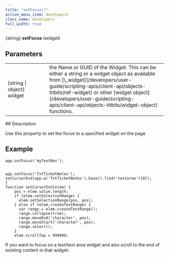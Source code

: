 ```yaml
---
title: "setFocus()"
active_menu_item: developers
class_name: developers
full_width: true
---
```



{string} **setFocus** (widget)

## Parameters

<table>
<tr>
<td width="158">
{string | object} widget

</td>
<td width="20">
</td>
<td width="702">
the Name or GUID of the Widget. This can be either a string or a widget object as available from [\_widget](/developers/user-guide/scripting-apis/client-api/objects-titbits/ref-widget) or other [widget object](/developers/user-guide/scripting-apis/client-api/objects-titbits/widget-object) functions.

</td>
</tr>
</table>
## Description

Use this property to set the focus to a specified widget on the page

## Example

    app.setFocus('myTextBox');
     
     
    app.setFocus('TxtTicketNotes'); 
    setCursorEnd(app.w('TxtTicketNotes').base().find('textarea')[0]);
    }
    function setCursorEnd(elem) {
        pos = elem.value.length;
        if (elem.setSelectionRange) {
          elem.setSelectionRange(pos, pos);
        } else if (elem.createTextRange) {
          var range = elem.createTextRange();
          range.collapse(true);
          range.moveEnd('character', pos);
          range.moveStart('character', pos);
          range.select();
        }
        elem.scrollTop = 999999;
     
   

If you want to focus on a text/text area widget and also scroll to the end of existing content in that widget:

